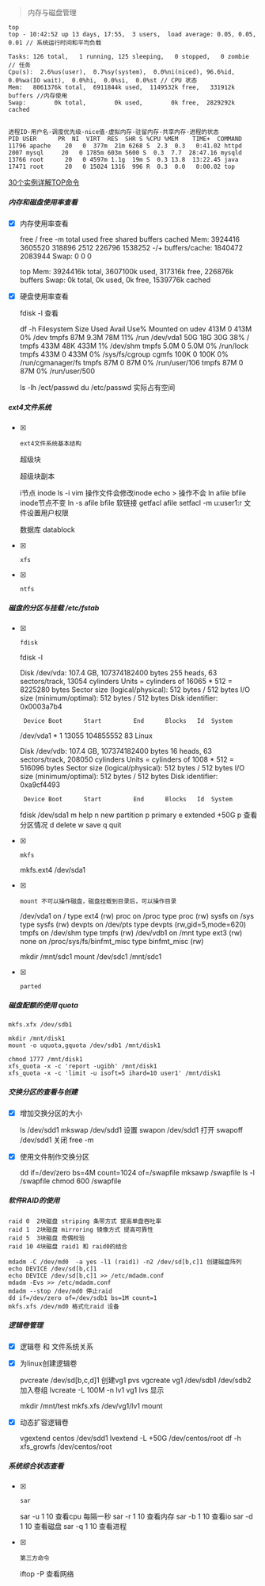 > 内存与磁盘管理


    top
    top - 10:42:52 up 13 days, 17:55,  3 users,  load average: 0.05, 0.05, 0.01 // 系统运行时间和平均负载

    Tasks: 126 total,   1 running, 125 sleeping,   0 stopped,   0 zombie // 任务
    Cpu(s):  2.6%us(user),  0.7%sy(system),  0.0%ni(niced), 96.6%id,  0.0%wa(IO wait),  0.0%hi,  0.0%si,  0.0%st // CPU 状态
    Mem:   8061376k total,  6911844k used,  1149532k free,   331912k buffers //内存使用
    Swap:        0k total,        0k used,        0k free,  2829292k cached
    

    进程ID-用户名-调度优先级-nice值-虚拟内存-驻留内存-共享内存-进程的状态
    PID USER      PR  NI  VIRT  RES  SHR S %CPU %MEM    TIME+  COMMAND                              
    11796 apache    20   0  377m  21m 6268 S  2.3  0.3   0:41.02 httpd                                 
    2007 mysql     20   0 1785m 603m 5600 S  0.3  7.7  28:47.16 mysqld                                
    13766 root      20   0 4597m 1.1g  19m S  0.3 13.8  13:22.45 java                                  
    17471 root      20   0 15024 1316  996 R  0.3  0.0   0:00.02 top


[30个实例详解TOP命令](https://linux.cn/article-2352-1.html)

##### 内存和磁盘使用率查看

- [x] 内存使用率查看


    free / free -m
    total       used       free     shared    buffers     cached
    Mem:       3924416    3605520     318896    2512       226796    1538252
    -/+ buffers/cache:    1840472    2083944
    Swap:            0          0          0

    top
    Mem:   3924416k total,  3607100k used,   317316k free,   226876k buffers
    Swap:        0k total,        0k used,        0k free,  1539776k cached

- [x] 硬盘使用率查看


    fdisk -l 查看

    df -h
    Filesystem      Size  Used Avail Use% Mounted on
    udev            413M     0  413M   0% /dev
    tmpfs            87M  9.3M   78M  11% /run
    /dev/vda1        50G   18G   30G  38% /
    tmpfs           433M   48K  433M   1% /dev/shm
    tmpfs           5.0M     0  5.0M   0% /run/lock
    tmpfs           433M     0  433M   0% /sys/fs/cgroup
    cgmfs           100K     0  100K   0% /run/cgmanager/fs
    tmpfs            87M     0   87M   0% /run/user/106
    tmpfs            87M     0   87M   0% /run/user/500

    ls -lh /ect/passwd
    du /etc/passwd 实际占有空间

##### ext4文件系统

- [x]     ext4文件系统基本结构


    超级块

    超级块副本

    i节点 inode   ls -i
        vim 操作文件会修改inode
        echo > 操作不会
        ln afile bfile inode节点不变
        ln -s afile bfile 软链接
        getfacl afile
        setfacl -m u:user1:r 文件设置用户权限

    数据库 datablock
    
- [x]     xfs
- [x]     ntfs

##### 磁盘的分区与挂载 /etc/fstab

- [x]     fdisk


    fdisk -l

    Disk /dev/vda: 107.4 GB, 107374182400 bytes
    255 heads, 63 sectors/track, 13054 cylinders
    Units = cylinders of 16065 * 512 = 8225280 bytes
    Sector size (logical/physical): 512 bytes / 512 bytes
    I/O size (minimum/optimal): 512 bytes / 512 bytes
    Disk identifier: 0x0003a7b4

       Device Boot      Start         End      Blocks   Id  System
    /dev/vda1   *           1       13055   104855552   83  Linux

    Disk /dev/vdb: 107.4 GB, 107374182400 bytes
    16 heads, 63 sectors/track, 208050 cylinders
    Units = cylinders of 1008 * 512 = 516096 bytes
    Sector size (logical/physical): 512 bytes / 512 bytes
    I/O size (minimum/optimal): 512 bytes / 512 bytes
    Disk identifier: 0xa9cf4493

       Device Boot      Start         End      Blocks   Id  System

    fdisk /dev/sda1
    m help
    n new partition
    p primary e extended
    +50G
    p 查看分区情况
    d delete
    w save q quit

- [x]     mkfs


    mkfs.ext4 /dev/sda1

- [x]     mount 不可以操作磁盘，磁盘挂载到目录后，可以操作目录 


    /dev/vda1 on / type ext4 (rw)
    proc on /proc type proc (rw)
    sysfs on /sys type sysfs (rw)
    devpts on /dev/pts type devpts (rw,gid=5,mode=620)
    tmpfs on /dev/shm type tmpfs (rw)
    /dev/vdb1 on /mnt type ext3 (rw)
    none on /proc/sys/fs/binfmt_misc type binfmt_misc (rw)

    mkdir /mnt/sdc1
    mount /dev/sdc1 /mnt/sdc1

- [x]     parted

##### 磁盘配额的使用 quota

    mkfs.xfx /dev/sdb1

    mkdir /mnt/disk1
    mount -o uquota,gquota /dev/sdb1 /mnt/disk1

    chmod 1777 /mnt/disk1
    xfs_quota -x -c 'report -ugibh' /mnt/disk1
    xfs_quota -x -c 'limit -u isoft=5 ihard=10 user1' /mnt/disk1

##### 交换分区的查看与创建

- [x] 增加交换分区的大小


    ls /dev/sdd1
    mkswap /dev/sdd1 设置
    swapon /dev/sdd1 打开
    swapoff /dev/sdd1 关闭
    free -m

- [x] 使用文件制作交换分区


    dd if=/dev/zero bs=4M count=1024 of=/swapfile
    mksawp /swapfile
    ls -l /swapfile
    chmod 600 /swapfile
    
##### 软件RAID的使用

    raid 0  2块磁盘 striping 条带方式 提高单盘吞吐率
    raid 1  2块磁盘 mirroring 镜像方式 提高可靠性
    raid 5  3块磁盘 奇偶校验
    raid 10 4块磁盘 raid1 和 raid0的结合

    mdadm -C /dev/md0  -a yes -l1 (raid1) -n2 /dev/sd[b,c]1 创建磁盘阵列
    echo DEVICE /dev/sd[b,c]1
    echo DEVICE /dev/sd[b,c]1 >> /etc/mdadm.conf
    mdadm -Evs >> /etc/mdadm.conf
    mdadm --stop /dev/md0 停止raid
    dd if=/dev/zero of=/dev/sdb1 bs=1M count=1
    mkfs.xfs /dev/md0 格式化raid 设备

##### 逻辑卷管理

- [x] 逻辑卷 和 文件系统关系

- [x] 为linux创建逻辑卷


    pvcreate /dev/sd[b,c,d]1 创建vg1
    pvs
    vgcreate vg1 /dev/sdb1 /dev/sdb2 加入卷组
    lvcreate -L 100M -n lv1 vg1
    lvs 显示

    mkdir /mnt/test
    mkfs.xfs /dev/vg1/lv1
    mount 
    
- [x] 动态扩容逻辑卷


    vgextend centos /dev/sdd1
    lvextend -L +50G /dev/centos/root 
    df -h
    xfs_growfs /dev/centos/root

##### 系统综合状态查看

- [x]     sar


    sar -u 1 10 查看cpu 每隔一秒
    sar -r 1 10 查看内存
    sar -b 1 10 查看io
    sar -d 1 10 查看磁盘
    sar -q 1 10 查看进程
    
- [x]     第三方命令


    iftop -P 查看网络
    